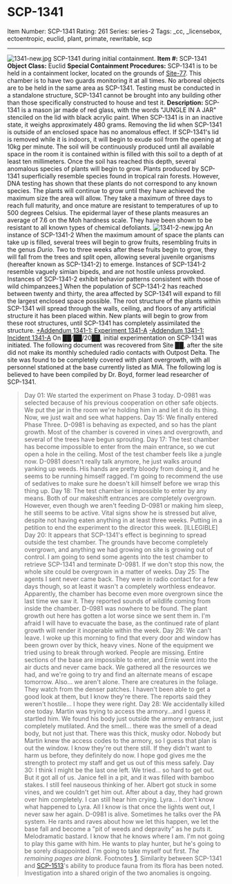 # SCP-1341
Item Number: SCP-1341
Rating: 261
Series: series-2
Tags: _cc, _licensebox, ectoentropic, euclid, plant, primate, rewritable, scp

---

![1341-new.jpg](https://scp-wiki.wdfiles.com/local--files/scp-1341/1341-new.jpg)
SCP-1341 during initial containment.
**Item #:** SCP-1341
**Object Class:** Euclid
**Special Containment Procedures:** SCP-1341 is to be held in a containment locker, located on the grounds of [Site-77](/secure-facility-dossier-site-77). This chamber is to have two guards monitoring it at all times. No arboreal objects are to be held in the same area as SCP-1341. Testing must be conducted in a standalone structure, SCP-1341 cannot be brought into any building other than those specifically constructed to house and test it.
**Description:** SCP-1341 is a mason jar made of red glass, with the words "JUNGLE IN A JAR" stenciled on the lid with black acrylic paint. When SCP-1341 is in an inactive state, it weighs approximately 480 grams. Removing the lid when SCP-1341 is outside of an enclosed space has no anomalous effect. If SCP-1341's lid is removed while it is indoors, it will begin to exude soil from the opening at 10kg per minute. The soil will be continuously produced until all available space in the room it is contained within is filled with this soil to a depth of at least ten millimeters.
Once the soil has reached this depth, several anomalous species of plants will begin to grow. Plants produced by SCP-1341 superficially resemble species found in tropical rain forests. However, DNA testing has shown that these plants do not correspond to any known species. The plants will continue to grow until they have achieved the maximum size the area will allow. They take a maximum of three days to reach full maturity, and once mature are resistant to temperatures of up to 500 degrees Celsius. The epidermal layer of these plants measures an average of 7.6 on the Moh hardness scale. They have been shown to be resistant to all known types of chemical defoliants.
![1341-2-new.jpg](https://scp-wiki.wdfiles.com/local--files/scp-1341/1341-2-new.jpg)
An instance of SCP-1341-2
When the maximum amount of space the plants can take up is filled, several trees will begin to grow fruits, resembling fruits in the genus _Durio_. Two to three weeks after these fruits begin to grow, they will fall from the trees and split open, allowing several juvenile organisms (hereafter known as SCP-1341-2) to emerge.
Instances of SCP-1341-2 resemble vaguely simian bipeds, and are not hostile unless provoked. Instances of SCP-1341-2 exhibit behavior patterns consistent with those of wild chimpanzees.[1](javascript:;) When the population of SCP-1341-2 has reached between twenty and thirty, the area affected by SCP-1341 will expand to fill the largest enclosed space possible. The root structure of the plants within SCP-1341 will spread through the walls, ceiling, and floors of any artificial structure it has been placed within. New plants will begin to grow from these root structures, until SCP-1341 has completely assimilated the structure.
[+Addendum 1341-1: Experiment 1341-A](javascript:;)
[-Addendum 1341-1: Incident 1341-A](javascript:;)
On ██/██/20██, initial experimentation on SCP-1341 was initiated. The following document was recovered from Site ██, after the site did not make its monthly scheduled radio contacts with Outpost Delta. The site was found to be completely covered with plant overgrowth, with all personnel stationed at the base currently listed as MIA. The following log is believed to have been compiled by Dr. Boyd, former lead researcher of SCP-1341.
> Day 01: We started the experiment on Phase 3 today. D-0981 was selected because of his previous cooperation on other safe objects. We put the jar in the room we're holding him in and let it do its thing. Now, we just wait and see what happens.
> Day 15: We finally entered Phase Three. D-0981 is behaving as expected, and so has the plant growth. Most of the chamber is covered in vines and overgrowth, and several of the trees have begun sprouting.
> Day 17: The test chamber has become impossible to enter from the main entrance, so we cut open a hole in the ceiling. Most of the test chamber feels like a jungle now. D-0981 doesn't really talk anymore, he just walks around yanking up weeds. His hands are pretty bloody from doing it, and he seems to be running himself ragged. I'm going to recommend the use of sedatives to make sure he doesn't kill himself before we wrap this thing up.
> Day 18: The test chamber is impossible to enter by any means. Both of our makeshift entrances are completely overgrown. However, even though we aren't feeding D-0981 or making him sleep, he still seems to be active. Vital signs show he is stressed but alive, despite not having eaten anything in at least three weeks. Putting in a petition to end the experiment to the director this week.
> [ILLEGIBLE]
> Day 20: It appears that SCP-1341's effect is beginning to spread outside the test chamber. The grounds have become completely overgrown, and anything we had growing on site is growing out of control. I am going to send some agents into the test chamber to retrieve SCP-1341 and terminate D-0981. If we don't stop this now, the whole site could be overgrown in a matter of weeks.
> Day 25: The agents I sent never came back. They were in radio contact for a few days though, so at least it wasn't a completely worthless endeavor. Apparently, the chamber has become even more overgrown since the last time we saw it. They reported sounds of wildlife coming from inside the chamber. D-0981 was nowhere to be found. The plant growth out here has gotten a lot worse since we sent them in. I'm afraid I will have to evacuate the base, as the continued rate of plant growth will render it inoperable within the week.
> Day 26: We can't leave. I woke up this morning to find that every door and window has been grown over by thick, heavy vines. None of the equipment we tried using to break through worked. People are missing. Entire sections of the base are impossible to enter, and Ernie went into the air ducts and never came back. We gathered all the resources we had, and we're going to try and find an alternate means of escape tomorrow.
> Also… we aren't alone. There are creatures in the foliage. They watch from the denser patches. I haven't been able to get a good look at them, but I know they're there. The reports said they weren't hostile… I hope they were right.
> Day 28: We accidentally killed one today. Martin was trying to access the armory…and I guess it startled him. We found his body just outside the armory entrance, just completely mutilated. And the smell… there was the smell of a dead body, but not just that. There was this thick, musky odor. Nobody but Martin knew the access codes to the armory, so I guess that plan is out the window.
> I know they're out there still. If they didn't want to harm us before, they definitely do now. I hope god gives me the strength to protect my staff and get us out of this mess safely.
> Day 30: I think I might be the last one left. We tried… so hard to get out. But it got all of us. Janice fell in a pit, and it was filled with bamboo stakes. I still feel nauseous thinking of her. Albert got stuck in some vines, and we couldn't get him out. After about a day, they had grown over him completely. I can still hear him crying. Lyra… I don't know what happened to Lyra. All I know is that once the lights went out, I never saw her again.
> D-0981 is alive. Sometimes he talks over the PA system. He rants and raves about how we let this happen, we let the base fall and become a "pit of weeds and depravity" as he puts it. Melodramatic bastard. I know that he knows where I am. I'm not going to play this game with him. He wants to play hunter, but he's going to be sorely disappointed.
> I'm going to take myself out first.
_The remaining pages are blank._
Footnotes
[1](javascript:;). Similarity between SCP-1341 and [SCP-1513](/scp-1513)'s ability to produce fauna from its flora has been noted. Investigation into a shared origin of the two anomalies is ongoing.